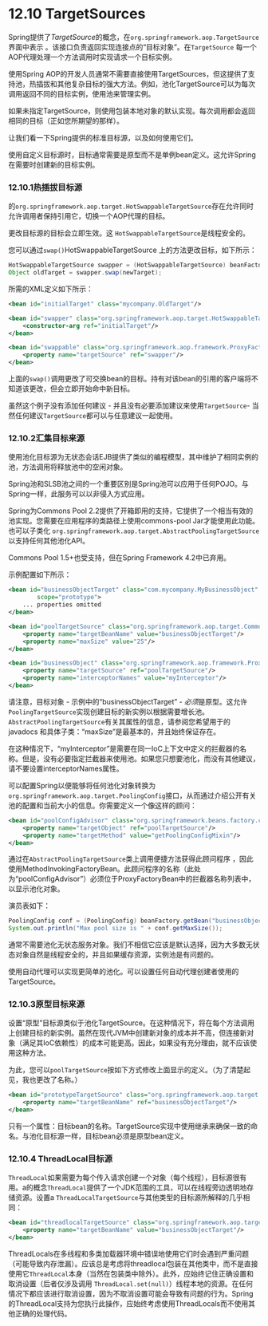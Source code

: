 # 12.10 TargetSources

Spring提供了*TargetSource*的概念，在`org.springframework.aop.TargetSource`界面中表示 。该接口负责返回实现连接点的“目标对象”。在`TargetSource` 每一个AOP代理处理一个方法调用时实现请求一个目标实例。

使用Spring AOP的开发人员通常不需要直接使用TargetSources，但这提供了支持池，热插拔和其他复杂目标的强大方法。例如，池化TargetSource可以为每次调用返回不同的目标实例，使用池来管理实例。

如果未指定TargetSource，则使用包装本地对象的默认实现。每次调用都会返回相同的目标（正如您所期望的那样）。

让我们看一下Spring提供的标准目标源，以及如何使用它们。

使用自定义目标源时，目标通常需要是原型而不是单例bean定义。这允许Spring在需要时创建新的目标实例。

### 12.10.1热插拔目标源

的`org.springframework.aop.target.HotSwappableTargetSource`存在允许同时允许调用者保持引用它，切换一个AOP代理的目标。

更改目标源的目标会立即生效。这 `HotSwappableTargetSource`是线程安全的。

您可以通过`swap()`HotSwappableTargetSource 上的方法更改目标，如下所示：

```java
HotSwappableTargetSource swapper = (HotSwappableTargetSource) beanFactory.getBean("swapper");
Object oldTarget = swapper.swap(newTarget);
```

所需的XML定义如下所示：

```xml
<bean id="initialTarget" class="mycompany.OldTarget"/>

<bean id="swapper" class="org.springframework.aop.target.HotSwappableTargetSource">
    <constructor-arg ref="initialTarget"/>
</bean>

<bean id="swappable" class="org.springframework.aop.framework.ProxyFactoryBean">
    <property name="targetSource" ref="swapper"/>
</bean>
```

上面的`swap()`调用更改了可交换bean的目标。持有对该bean的引用的客户端将不知道该更改，但会立即开始命中新目标。

虽然这个例子没有添加任何建议 - 并且没有必要添加建议来使用`TargetSource`- 当然任何建议`TargetSource`都可以与任意建议一起使用。

### 12.10.2汇集目标来源

使用池化目标源为无状态会话EJB提供了类似的编程模型，其中维护了相同实例的池，方法调用将释放池中的空闲对象。

Spring池和SLSB池之间的一个重要区别是Spring池可以应用于任何POJO。与Spring一样，此服务可以以非侵入方式应用。

Spring为Commons Pool 2.2提供了开箱即用的支持，它提供了一个相当有效的池实现。您需要在应用程序的类路径上使用commons-pool Jar才能使用此功能。也可以子类化 `org.springframework.aop.target.AbstractPoolingTargetSource`以支持任何其他池化API。

Commons Pool 1.5+也受支持，但在Spring Framework 4.2中已弃用。

示例配置如下所示：

```xml
<bean id="businessObjectTarget" class="com.mycompany.MyBusinessObject"
        scope="prototype">
    ... properties omitted
</bean>

<bean id="poolTargetSource" class="org.springframework.aop.target.CommonsPool2TargetSource">
    <property name="targetBeanName" value="businessObjectTarget"/>
    <property name="maxSize" value="25"/>
</bean>

<bean id="businessObject" class="org.springframework.aop.framework.ProxyFactoryBean">
    <property name="targetSource" ref="poolTargetSource"/>
    <property name="interceptorNames" value="myInterceptor"/>
</bean>
```

请注意，目标对象 - 示例中的“businessObjectTarget” - *必须*是原型。这允许`PoolingTargetSource`实现创建目标的新实例以根据需要增长池。`AbstractPoolingTargetSource`有关其属性的信息，请参阅您希望用于的javadocs 和具体子类：“maxSize”是最基本的，并且始终保证存在。

在这种情况下，“myInterceptor”是需要在同一IoC上下文中定义的拦截器的名称。但是，没有必要指定拦截器来使用池。如果您只想要池化，而没有其他建议，请不要设置interceptorNames属性。

可以配置Spring以便能够将任何池化对象转换为 `org.springframework.aop.target.PoolingConfig`接口，从而通过介绍公开有关池的配置和当前大小的信息。你需要定义一个像这样的顾问：

```xml
<bean id="poolConfigAdvisor" class="org.springframework.beans.factory.config.MethodInvokingFactoryBean">
    <property name="targetObject" ref="poolTargetSource"/>
    <property name="targetMethod" value="getPoolingConfigMixin"/>
</bean>
```

通过在`AbstractPoolingTargetSource`类上调用便捷方法获得此顾问程序 ，因此使用MethodInvokingFactoryBean。此顾问程序的名称（此处为“poolConfigAdvisor”）必须位于ProxyFactoryBean中的拦截器名称列表中，以显示池化对象。

演员表如下：

```java
PoolingConfig conf = (PoolingConfig) beanFactory.getBean("businessObject");
System.out.println("Max pool size is " + conf.getMaxSize());
```

通常不需要池化无状态服务对象。我们不相信它应该是默认选择，因为大多数无状态对象自然是线程安全的，并且如果缓存资源，实例池是有问题的。

使用自动代理可以实现更简单的池化。可以设置任何自动代理创建者使用的TargetSource。

### 12.10.3原型目标来源

设置“原型”目标源类似于池化TargetSource。在这种情况下，将在每个方法调用上创建目标的新实例。虽然在现代JVM中创建新对象的成本并不高，但连接新对象（满足其IoC依赖性）的成本可能更高。因此，如果没有充分理由，就不应该使用这种方法。

为此，您可以`poolTargetSource`按如下方式修改上面显示的定义。（为了清楚起见，我也更改了名称。）

```xml
<bean id="prototypeTargetSource" class="org.springframework.aop.target.PrototypeTargetSource">
    <property name="targetBeanName" ref="businessObjectTarget"/>
</bean>
```

只有一个属性：目标bean的名称。TargetSource实现中使用继承来确保一致的命名。与池化目标源一样，目标bean必须是原型bean定义。

### 12.10.4 ThreadLocal目标源

`ThreadLocal`如果需要为每个传入请求创建一个对象（每个线程），目标源很有用。a的概念`ThreadLocal`提供了一个JDK范围的工具，可以在线程旁边透明地存储资源。设置a `ThreadLocalTargetSource`与其他类型的目标源所解释的几乎相同：

```xml
<bean id="threadlocalTargetSource" class="org.springframework.aop.target.ThreadLocalTargetSource">
    <property name="targetBeanName" value="businessObjectTarget"/>
</bean>
```

ThreadLocals在多线程和多类加载器环境中错误地使用它们时会遇到严重问题（可能导致内存泄漏）。应该总是考虑将threadlocal包装在其他类中，而不是直接使用它`ThreadLocal`本身（当然在包装类中除外）。此外，应始终记住正确设置和取消设置（后者仅涉及调用 `ThreadLocal.set(null)`）线程本地的资源。在任何情况下都应该进行取消设置，因为不取消设置可能会导致有问题的行为。Spring的ThreadLocal支持为您执行此操作，应始终考虑使用ThreadLocals而不使用其他正确的处理代码。